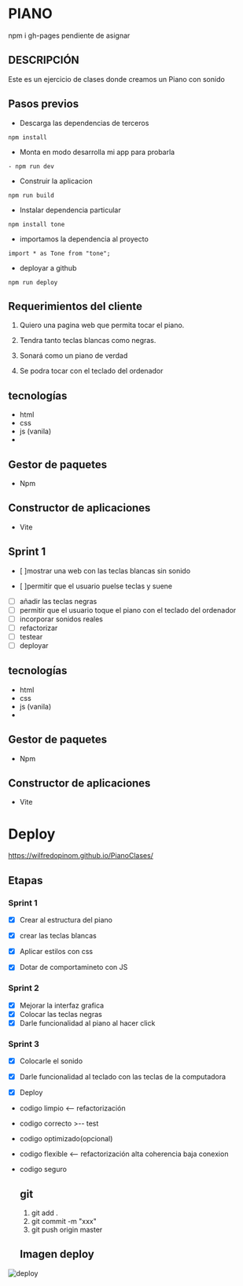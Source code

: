 # PIANO
npm i gh-pages pendiente de asignar

## DESCRIPCIÓN

Este es un ejercicio de clases donde creamos un Piano con sonido


## Pasos previos

-  Descarga las dependencias de terceros
```
npm install
```

- Monta en modo desarrolla mi app para probarla
```
- npm run dev
```

- Construir la aplicacion
```
npm run build
```
- Instalar dependencia particular
```
npm install tone
```
- importamos la dependencia al proyecto
```
import * as Tone from "tone";
```
- deployar a github
```
npm run deploy

```

## Requerimientos del cliente

1. Quiero una pagina web que permita tocar el piano.

2. Tendra tanto teclas blancas como negras.

3. Sonará como un piano de verdad

4. Se podra tocar con el teclado del ordenador


## tecnologías
- html
- css
- js (vanila)
- 
## Gestor de paquetes

- Npm

## Constructor de aplicaciones
-  Vite
  


## Sprint 1
- [ ]mostrar una web con las teclas blancas sin sonido

- [ ]permitir que el usuario puelse teclas y suene
- [ ] añadir las teclas negras
- [ ] permitir que el usuario toque el piano con el teclado del ordenador
- [ ] incorporar sonidos reales
- [ ] refactorizar
- [ ] testear
- [ ] deployar
## tecnologías
- html
- css
- js (vanila)
- 
## Gestor de paquetes

- Npm

## Constructor de aplicaciones
-  Vite
  

# Deploy 
https://wilfredopinom.github.io/PianoClases/


## Etapas

### Sprint 1

- [x] Crear al estructura del piano 
- [x] crear las teclas blancas
- [x] Aplicar estilos con css
- [x] Dotar de comportamineto con JS


### Sprint 2
- [x] Mejorar la interfaz grafica
- [x] Colocar las teclas negras
- [x]  Darle funcionalidad al piano al hacer click
  
### Sprint 3
- [x] Colocarle el sonido
- [x] Darle funcionalidad al teclado con las teclas de la computadora
- [x] Deploy
  


- codigo limpio <-- refactorización
- codigo correcto >-- test
- codigo optimizado(opcional)
- codigo flexible <-- refactorización alta coherencia baja conexion
- codigo seguro


  ## git
  1. git add .
  2. git commit -m "xxx"
  3. git push origin master
  
  
  ## Imagen deploy
![deploy]()

